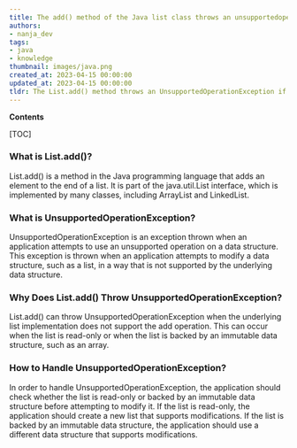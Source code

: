 ```yaml
---
title: The add() method of the Java list class throws an unsupportedoperationexception
authors:
- nanja_dev
tags:
- java
- knowledge
thumbnail: images/java.png
created_at: 2023-04-15 00:00:00
updated_at: 2023-04-15 00:00:00
tldr: The List.add() method throws an UnsupportedOperationException if the list is immutable.
---
```


**Contents**

[TOC]

### What is List.add()?
List.add() is a method in the Java programming language that adds an element to the end of a list. It is part of the java.util.List interface, which is implemented by many classes, including ArrayList and LinkedList.

### What is UnsupportedOperationException?
UnsupportedOperationException is an exception thrown when an application attempts to use an unsupported operation on a data structure. This exception is thrown when an application attempts to modify a data structure, such as a list, in a way that is not supported by the underlying data structure.

### Why Does List.add() Throw UnsupportedOperationException?
List.add() can throw UnsupportedOperationException when the underlying list implementation does not support the add operation. This can occur when the list is read-only or when the list is backed by an immutable data structure, such as an array.

### How to Handle UnsupportedOperationException?
In order to handle UnsupportedOperationException, the application should check whether the list is read-only or backed by an immutable data structure before attempting to modify it. If the list is read-only, the application should create a new list that supports modifications. If the list is backed by an immutable data structure, the application should use a different data structure that supports modifications.
